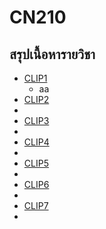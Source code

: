 # CN210
## สรุปเนื้อหารายวิชา
* [CLIP1](www.youtube.com)
  * aa
* [CLIP2]()
 *
* [CLIP3]()
 *
* [CLIP4]()
 *
* [CLIP5]()
 *
* [CLIP6]()
 *
* [CLIP7]()
 *

